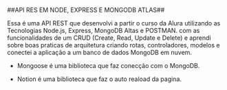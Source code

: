 ##API RES EM NODE, EXPRESS E MONGODB ATLAS##

Essa é uma API REST que desenvolvi a partir o curso da Alura utilizando as Tecnologias Node.js, Express, MongoDB Altas e POSTMAN. com as funcionalidades de um CRUD (Create, Read, Update e Delete) e aprendi sobre boas praticas de arquitetura criando rotas, controladores, modelos e conectei a aplicação a um banco de dados MongoDB em nuvem.

- Mongoose é uma biblioteca que faz conecção com o MongoDB.

- Notion é uma biblioteca que faz o auto reaload da pagina.

